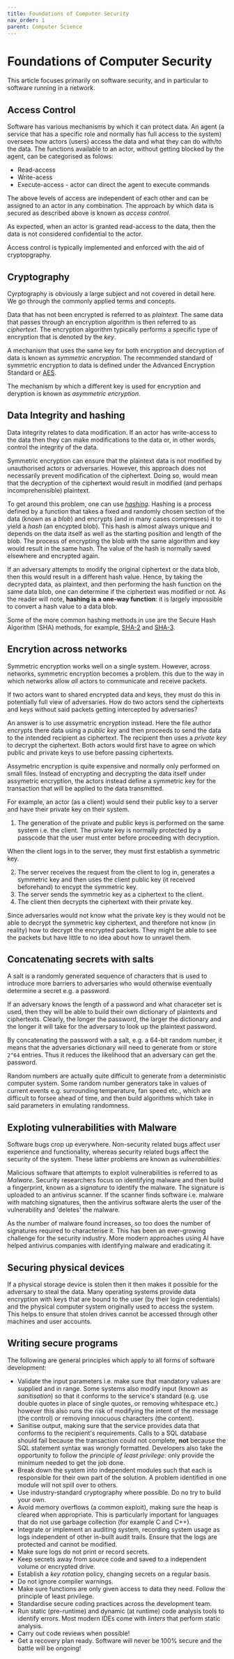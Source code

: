 ```yaml
---
title: Foundations of Computer Security
nav_order: 1
parent: Computer Science
---
```


# Foundations of Computer Security

This article focuses primarily on software security, and in particular to software running in a network.

## Access Control

Software has various mechanisms by which it can protect data. An agent (a service that has a specific role and normally has full access to the system) oversees how actors (users) access the data and what they can do with/to the data. The functions available to an actor, without getting blocked by the agent, can be categorised as folows:

+ Read-access
+ Write-acess
+ Execute-access - actor can direct the agent to execute commands

The above levels of access are independent of each other and can be assigned to an actor in any combination. The approach by which data is secured as described above is known as _access control_.

As expected, when an actor is granted read-access to the data, then the data is not considered confidential to the actor. 

Access control is typically implemented and enforced with the aid of cryptopgraphy.

## Cryptography

Cyrptography is obviously a large subject and not covered in detail here. We go through the commonly applied terms and concepts.

Data that has not been encrypted is referred to as _plaintext_. The same data that passes through an encryption algorithm is then referred to as _ciphertext_. The encryption algorithm typically performs a specific type of encryption that is denoted by the _key_.

A mechanism that uses the same key for both encryption and decryption of data is known as _symmetric encryption_. The recommended standard of symmetric encryption to data is defined under the Advanced Encryption Standard or [AES](https://en.wikipedia.org/wiki/Advanced_Encryption_Standard).

The mechanism by which a different key is used for encryption and deryption is known as _asymmetric encryption_.

## Data Integrity and hashing

Data integrity relates to data modification. If an actor has write-access to the data then they can make modifications to the data or, in other words, control the integrity of the data.

Symmetric encryption can ensure that the plaintext data is not modified by unauthorised actors or adversaries. However, this approach does not necessarily prevent modification of the ciphertext. Doing so, would mean that the decryption of the ciphertext would result in modified (and perhaps incomprehenisible) plaintext.

To get around this problem, one can use [_hashing_](https://en.wikipedia.org/wiki/Hash_function). Hashing is a process defined by a function that takes a fixed and randomly chosen section of the data (known as a _blob_) and encrypts (and in many cases compresses) it to yield a _hash_ (an encypted blob). This hash is almost always unique and depends on the data itself as well as the starting position and length of the blob. The process of encrypting the blob with the same algorithm and key would result in the same hash. The value of the hash is normally saved elsewhere and encrypted again.

If an adversary attempts to modify the original ciphertext or the data blob, then this would result in a different hash value. Hence, by taking the decrypted data, as plaintext, and then performing the hash function on the same data blob, one can determine if the ciphertext was modified or not. As the reader will note, __hashing is a one-way function__: it is largely impossible to convert a hash value to a data blob.

Some of the more common hashing methods in use are the Secure Hash Algorithm (SHA) methods, for example, [SHA-2](https://en.wikipedia.org/wiki/SHA-2) and [SHA-3](https://en.wikipedia.org/wiki/SHA-3).

## Encrytion across networks

Symmetric encryption works well on a single system. However, across networks, symmetric encryption becomes a problem. this due to the way in which networks allow _all_ actors to communicate and receive packets.

If two actors want to shared encrypted data and keys, they must do this in potentially full view of adversaries. How do two actors send the ciphertexts and keys without said packets getting intercepted by adversaries?

An answer is to use assymetric encryption instead. Here the file author encrypts there data using a _public key_ and then proceeds to send the data to the intended recipient as ciphertext. The recipient then uses a _private key_ to decrypt the ciphertext. Both actors would first have to agree on which public and private keys to use before passing ciphertexts.

Assymetric encryption is quite expensive and normally only performed on small files. Instead of encrypting and decrypting the data itself under assymetric encryption, the actors instead define a symmetric key for the transaction that will be applied to the data transmitted. 

For example, an actor (as a client) would send their public key to a server and have their private key on their system. 

1. The generation of the private and public keys is performed on the same system i.e. the client. The private key is normally protected by a passcode that the user must enter before proceeding with decryption.

When the client logs in to the server, they must first establish a symmetric key. 

2. The server receives the request from the client to log in, generates a symmetric key and then uses the client public key (it received beforehand) to encypt the symmetric key. 
3. The server sends the symmetric key as a ciphertext to the client.
4. The client then decrypts the ciphertext with their private key.

Since adversaries would not know what the private key is they would not be able to decrypt the symmetric key ciphertext, and therefore not know (in reality) how to decrypt the encrypted packets. They might be able to see the packets but have little to no idea about how to unravel them.

## Concatenating secrets with salts

A salt is a randomly generated sequence of characters that is used to introduce more barriers to adversaries who would otherwise eventually determine a secret e.g. a password.

If an adversary knows the length of a password and what characeter set is used, then they will be able to build their own dictionary of plaintexts and ciphertexts. Clearly, the longer the password, the larger the dictionary and the longer it will take for the adversary to look up the plaintext password.

By concatenating the password with a salt, e.g. a 64-bit random number, it means that the adversaries dictionary will need to generate from or store ```2^64``` entries. Thus it reduces the likelihood that an adversary can get the password.

Random numbers are actually quite difficult to generate from a deterministic computer system. Some random number generators take in values of current events e.g. surrounding temperature, fan speed etc., which are difficult to forsee ahead of time, and then build algorithms which take in said parameters in emulating randomness.

## Exploting vulnerabilities with Malware

Software bugs crop up everywhere. Non-security related bugs affect user experience and functionality, whereas security related bugs affect the security of the system. These latter problems are known as _vulnerabilities_.

Malicious software that attempts to exploit vulnerabilities is referred to as _Malware_. Security researchers focus on identifying malware and then build a fingerprint, known as a _signature_ to identify the malware. The signature is uploaded to an antivirus scanner. If the scanner finds software i.e. malware with matching signatures, then the antivirus software alerts the user of the vulnerability and 'deletes' the malware.

As the number of malware found increases, so too does the number of signatures required to characterise it. This has been an ever-growing challenge for the security industry. More modern approaches using AI have helped antivirus companies with identifying malware and eradicating it.

## Securing physical devices

If a physical storage device is stolen then it then makes it possible for the adversary to steal the data. Many operating systems provide data encryption with keys that are bound to the user (by their login credentials) and the physical computer system originally used to access the system. This helps to ensure that stolen drives cannot be accessed through other machines and user accounts.

## Writing secure programs

The following are general principles which apply to all forms of software development:

+ Validate the input parameters i.e. make sure that mandatory values are supplied and in range. Some systems also modify input (known as _sanitisation_) so that it conforms to the service's standard (e.g. use double quotes in place of single quotes, or removing whitespace etc.) however this also runs the risk of modifying the intent of the message (the control) or removing innocuous characters (the content).
+ Sanitise output, making sure that the service provides data that conforms to the recipient's requirements. Calls to a SQL database should fail because the transaction could not complete, __not__ because the SQL statement syntax was wrongly formatted. Developers also take the opportunity to follow the _principle of least privilege_: only provide the minimum needed to get the job done.
+ Break down the system into independent modules such that each is responsible for their own part of the solution. A problem identified in one module will not spill over to others.
+ Use industry-standard cryptography where possible. Do no try to build your own.
+ Avoid memory overflows (a common exploit), making sure the heap is cleared when appropriate. This is particularly important for languages that do not use garbage collection (for example C and C++).
+ Integrate or implement an auditing system, recording system usage as logs independent of other in-built audit trails. Ensure that the logs are protected and cannot be modified.
+ Make sure logs do not print or record secrets.
+ Keep secrets away from source code and saved to a independent volume or encrypted drive. 
+ Establish a _key rotation_ policy, changing secrets on a regular basis.
+ Do not ignore compiler warnings.
+ Make sure functions are only given access to data they need. Follow the principle of least privilege.
+ Standardise secure coding practices across the development team.
+ Run static (pre-runtime) and dynamic (at runtime) code analysis tools to identify errors. Most modern IDEs come with _linters_ that perform static analysis.
+ Carry out code reviews when possible!
+ Get a recovery plan ready. Software will never be 100% secure and the battle will be ongoing!
